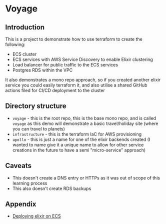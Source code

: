 # Voyage

## Introduction
This is a project to demonstrate how to use terraform to create the following:
- ECS cluster
- ECS services with AWS Service Discovery to enable Elixir clustering
- Load balancer for public traffic to the ECS services
- Postgres RDS within the VPC

It also demonstrates a mono repo approach, so if you created another elixir service you could easily terraform it, and also utilise a shared GitHub actions filed for CI/CD deployment to the cluster

## Directory structure
- `voyage` - this is the root repo, this is the base mono repo, and is called `voyage` as this demo will demonstrate a basic travel/holiday site (where you can travel to planets)
- `infrastructure` - this is the terraform IaC for AWS provisioning
- `apollo` - this is just a name for one of the elixir backends created (I wanted to name give it a unique name to allow for other service creations in the future to have a semi "micro-service" approach)

## Caveats
- This doesn't create a DNS entry or HTTPs as it was out of scope of this learning process
- This also doesn't create RDS backups

## Appendix
- [Deploying elixir on ECS](https://silbernagel.dev/posts/deploying-elixir-on-ecs-part-1/)
